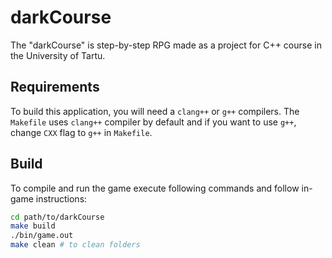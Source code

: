 # darkCourse

The "darkCourse" is step-by-step RPG made as a project for C++ course in the University of Tartu.

## Requirements

To build this application, you will need a `clang++` or `g++` compilers. The `Makefile` uses `clang++` compiler by default and if you want to use `g++`, change `CXX` flag to `g++` in `Makefile`.

## Build

To compile and run the game execute following commands and follow in-game instructions:

```sh
cd path/to/darkCourse
make build
./bin/game.out
make clean # to clean folders
```